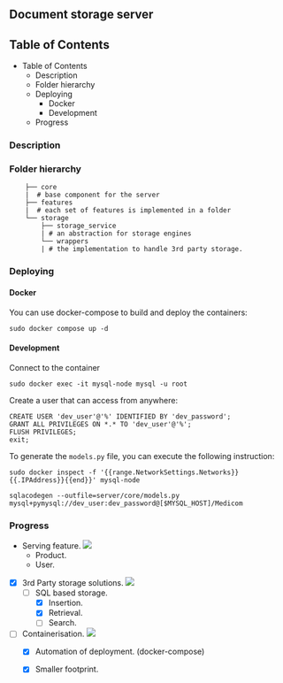 
## Document storage server
## Table of Contents

- Table of Contents
  - Description
  - Folder hierarchy
  - Deploying
    - Docker
    - Development
  - Progress

### Description


### Folder hierarchy

        ├── core
        |  # base component for the server
        ├── features
        |  # each set of features is implemented in a folder
        └── storage
            ├── storage_service
            | # an abstraction for storage engines
            └── wrappers
            | # the implementation to handle 3rd party storage.

### Deploying

#### Docker

You can use docker-compose to build and deploy the containers:

    sudo docker compose up -d



#### Development
Connect to the container 

    sudo docker exec -it mysql-node mysql -u root

Create a user that can access from anywhere:

    CREATE USER 'dev_user'@'%' IDENTIFIED BY 'dev_password';
    GRANT ALL PRIVILEGES ON *.* TO 'dev_user'@'%';
    FLUSH PRIVILEGES;
    exit;

To generate the `models.py` file, you can execute the following instruction:

    sudo docker inspect -f '{{range.NetworkSettings.Networks}}{{.IPAddress}}{{end}}' mysql-node

    sqlacodegen --outfile=server/core/models.py   mysql+pymysql://dev_user:dev_password@[$MYSQL_HOST]/Medicom



### Progress
    
- Serving feature. ![](https://us-central1-progress-markdown.cloudfunctions.net/progress/20)
  - Product.
  - User.
- [x] 3rd Party storage solutions. ![](https://us-central1-progress-markdown.cloudfunctions.net/progress/20)
  - [ ] SQL based storage.
    - [x] Insertion.
    - [x] Retrieval.
    - [ ] Search.

- [ ] Containerisation. ![](https://us-central1-progress-markdown.cloudfunctions.net/progress/30)
  - [x] Automation of deployment. (docker-compose)
  - [x] Smaller footprint.



<!-- >## NOTES: -->
>  
> 